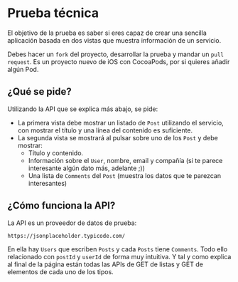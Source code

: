 # Prueba técnica

El objetivo de la prueba es saber si eres capaz de crear una sencilla aplicación basada en dos vistas que muestra información de un servicio.

Debes hacer un `fork` del proyecto, desarrollar la prueba y mandar un `pull request`. Es un proyecto nuevo de iOS con CocoaPods, por si quieres añadir algún Pod.

## ¿Qué se pide?
Utilizando la API que se explica más abajo, se pide:
- La primera vista debe mostrar un listado de `Post` utilizando el servicio, con mostrar el título y una línea del contenido es suficiente.
- La segunda vista se mostrará al pulsar sobre uno de los `Post` y debe mostrar:
  - Título y contenido.
  - Información sobre el `User`, nombre, email y compañía (si te parece interesante algún dato más, adelante ;))
  - Una lista de `Comments` del `Post` (muestra los datos que te parezcan interesantes)
  
## ¿Cómo funciona la API?
La API es un proveedor de datos de prueba:

`https://jsonplaceholder.typicode.com/`

En ella hay `Users` que escriben `Posts` y cada `Posts` tiene `Comments`. Todo ello relacionado con `postId` y `userId` de forma muy intuitiva. Y tal y como explica al final de la página están todas las APIs de GET de listas y GET de elementos de cada uno de los tipos.
